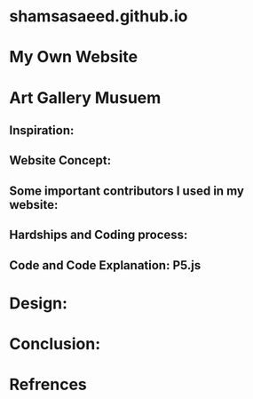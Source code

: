 # shamsasaeed.github.io

# My Own Website

# Art Gallery Musuem 

## Inspiration:


## Website Concept:


## Some important contributors I used in my website:


## Hardships and Coding process:


## Code and Code Explanation: P5.js 
 

# Design: 


# Conclusion:


# Refrences 


